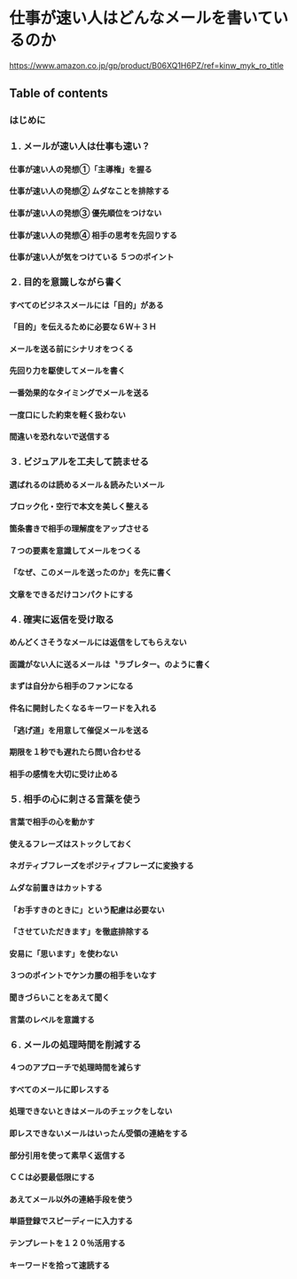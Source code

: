 # 仕事が速い人はどんなメールを書いているのか

<https://www.amazon.co.jp/gp/product/B06XQ1H6PZ/ref=kinw_myk_ro_title>

## Table of contents
### はじめに
### １. メールが速い人は仕事も速い？
#### 仕事が速い人の発想①「主導権」を握る
#### 仕事が速い人の発想② ムダなことを排除する
#### 仕事が速い人の発想③ 優先順位をつけない
#### 仕事が速い人の発想④ 相手の思考を先回りする
#### 仕事が速い人が気をつけている ５つのポイント
### ２. 目的を意識しながら書く
#### すべてのビジネスメールには「目的」がある
#### 「目的」を伝えるために必要な６Ｗ＋３Ｈ
#### メールを送る前にシナリオをつくる
#### 先回り力を駆使してメールを書く
####  一番効果的なタイミングでメールを送る
#### 一度口にした約束を軽く扱わない
#### 間違いを恐れないで送信する
### ３. ビジュアルを工夫して読ませる
#### 選ばれるのは読めるメール＆読みたいメール
#### ブロック化・空行で本文を美しく整える
#### 箇条書きで相手の理解度をアップさせる
#### ７つの要素を意識してメールをつくる
#### 「なぜ、このメールを送ったのか」を先に書く
#### 文章をできるだけコンパクトにする
### ４. 確実に返信を受け取る
#### めんどくさそうなメールには返信をしてもらえない
#### 面識がない人に送るメールは〝ラブレター〟のように書く
#### まずは自分から相手のファンになる
#### 件名に開封したくなるキーワードを入れる
#### 「逃げ道」を用意して催促メールを送る
#### 期限を１秒でも遅れたら問い合わせる
#### 相手の感情を大切に受け止める
### ５. 相手の心に刺さる言葉を使う
#### 言葉で相手の心を動かす
#### 使えるフレーズはストックしておく
#### ネガティブフレーズをポジティブフレーズに変換する
#### ムダな前置きはカットする
#### 「お手すきのときに」という配慮は必要ない
#### 「させていただきます」を徹底排除する
#### 安易に「思います」を使わない
#### ３つのポイントでケンカ腰の相手をいなす
#### 聞きづらいことをあえて聞く
#### 言葉のレベルを意識する
### ６. メールの処理時間を削減する
#### ４つのアプローチで処理時間を減らす
#### すべてのメールに即レスする
#### 処理できないときはメールのチェックをしない
#### 即レスできないメールはいったん受領の連絡をする
#### 部分引用を使って素早く返信する
#### ＣＣは必要最低限にする
#### あえてメール以外の連絡手段を使う
#### 単語登録でスピーディーに入力する
#### テンプレートを１２０％活用する
#### キーワードを拾って速読する
